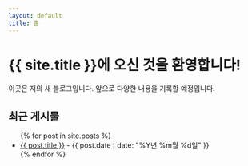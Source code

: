 ```yaml
---
layout: default
title: 홈
---
```


# {{ site.title }}에 오신 것을 환영합니다!

이곳은 저의 새 블로그입니다. 앞으로 다양한 내용을 기록할 예정입니다.

## 최근 게시물
<ul>
  {% for post in site.posts %}
    <li>
      <a href="{{ post.url | relative_url }}">{{ post.title }}</a> - {{ post.date | date: "%Y년 %m월 %d일" }}
    </li>
  {% endfor %}
</ul>